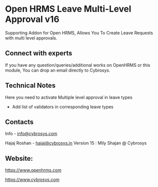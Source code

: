 Open HRMS Leave Multi-Level Approval v16
========================================
Supporting Addon for Open HRMS, Allows You To Create Leave Requests with multi level approvals.

Connect with experts
--------------------

If you have any question/queries/additional works on OpenHRMS or this module, You can drop an email directly to Cybrosys.

Technical Notes
---------------

Here you need to activate Multiple level approval in leave types
* Add list of validators in corresponding leave types

Contacts
--------
Info - info@cybrosys.com

Hajaj Roshan  - hajaj@cybrosys.in
Version 15 : Mily Shajan @ Cybrosys

Website:
-------
https://www.openhrms.com

https://www.cybrosys.com
